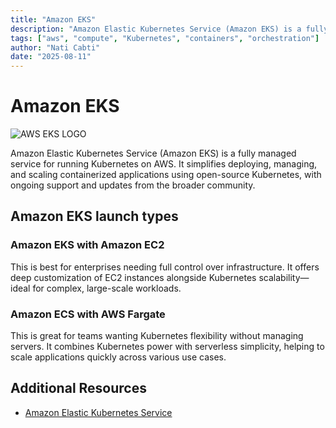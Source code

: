 ```yaml
---
title: "Amazon EKS"
description: "Amazon Elastic Kubernetes Service (Amazon EKS) is a fully managed service for running Kubernetes on AWS"
tags: ["aws", "compute", "Kubernetes", "containers", "orchestration"]
author: "Nati Cabti"
date: "2025-08-11"
---
```


# Amazon EKS

<div class="aws__ImageCentered">
<img style={{ width: '96px', overflowX: 'auto' }} src="/img/aws/aws-logo-eks.png" alt="AWS EKS LOGO" />
</div>

Amazon Elastic Kubernetes Service (Amazon EKS) is a fully managed service for running Kubernetes on AWS. It simplifies deploying, managing, and scaling containerized applications using open-source Kubernetes, with ongoing support and updates from the broader community.

## Amazon EKS launch types

### Amazon EKS with Amazon EC2

This is best for enterprises needing full control over infrastructure. It offers deep customization of EC2 instances alongside Kubernetes scalability—ideal for complex, large-scale workloads.

### Amazon ECS with AWS Fargate

This is great for teams wanting Kubernetes flexibility without managing servers. It combines Kubernetes power with serverless simplicity, helping to scale applications quickly across various use cases.

## Additional Resources

- [Amazon Elastic Kubernetes Service](https://aws.amazon.com/eks/)
